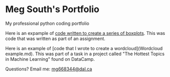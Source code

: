 # Meg South's Portfolio
My professional python coding portfolio

Here is an expample of [code written to create a series of boxplots](boxplot.md). This was code that was written as part of an assignment.

Here is an example of [code that I wrote to create a wordcloud](Wordcloud example.md). This was part of a task in a project called "The Hottest Topics in Machine Learning" found on DataCamp.


Questions? Email me:
[mg668344@dal.ca](mailto:mg668344@dal.ca)

